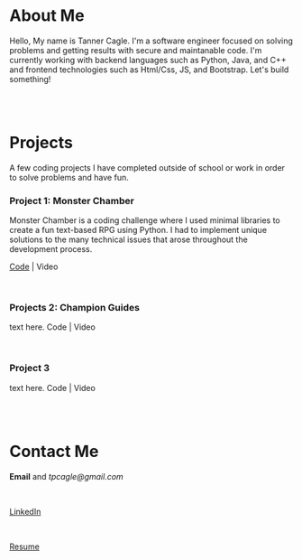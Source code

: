 # About Me

Hello, My name is Tanner Cagle. I'm a software engineer focused on solving problems and getting results with secure and maintanable code. I'm currently working with backend languages such as Python, Java, and C++ and frontend technologies such as Html/Css, JS, and Bootstrap. Let's build something!

<br><br>

# Projects

A few coding projects I have completed outside of school or work in order to solve problems and have fun.

### Project 1: Monster Chamber
Monster Chamber is a coding challenge where I used minimal libraries to create a fun text-based RPG using Python. I had to implement unique solutions to the many technical issues that arose throughout the development process.

[Code](https://github.com/tanner-cagle/monster-chamber.git) | Video

<br>

### Projects 2: Champion Guides
text here.
Code | Video

<br>

### Project 3
text here.
Code | Video

<br><br>

# Contact Me

**Email** and _tpcagle@gmail.com_

<br>

[LinkedIn](www.linkedin.com/in/tanner-cagle)

<br>

[Resume](https://github.com/tanner-cagle/business-portfolio/blob/main/Tanner_Cagle_Resume.PDF)

```

